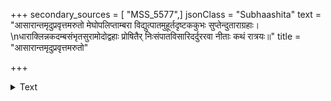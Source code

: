 +++
secondary_sources = [ "MSS_5577",]
jsonClass = "Subhaashita"
text = "आसारान्तमृदुप्रवृत्तमरुतो मेघोपलिप्ताम्बरा विद्युत्पातमुहूर्तदृष्टककुभः सुप्तेन्दुताराग्रहाः।  \nधाराक्लिन्नकदम्बसंभृतसुरामोदोद्वहाः प्रोषितैर् निःसंपातविसारिदर्दुररवा नीताः कथं रात्रयः॥"
title = "आसारान्तमृदुप्रवृत्तमरुतो"

+++

<details><summary>Text</summary>

आसारान्तमृदुप्रवृत्तमरुतो मेघोपलिप्ताम्बरा विद्युत्पातमुहूर्तदृष्टककुभः सुप्तेन्दुताराग्रहाः।  
धाराक्लिन्नकदम्बसंभृतसुरामोदोद्वहाः प्रोषितैर् निःसंपातविसारिदर्दुररवा नीताः कथं रात्रयः॥
</details>
